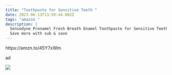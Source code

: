 ```yaml
---
title: "Toothpaste for Sensitive Teeth "
date: 2023-06-13T13:59:44.002Z
tags: "amazon "
description: |
  Sensodyne Pronamel Fresh Breath Enamel Toothpaste for Sensitive Teeth 
  Save more with sub & save
---
```

<!--StartFragment-->https://amzn.to/45Y7xWm
ad 

![](https://m.media-amazon.com/images/I/81e2fYwJBPL._SL1500_.jpg)

<!--EndFragment-->